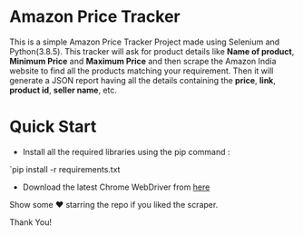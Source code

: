 # Amazon Price Tracker

This is a simple Amazon Price Tracker Project made using Selenium and Python(3.8.5). This tracker will ask for product details like **Name of product**, **Minimum Price** and **Maximum Price** and then scrape the Amazon India website to find all the products matching your requirement.
Then it will generate a JSON report having all the details containing the **price**, **link**, **product id**, **seller name**, etc.

# Quick Start

* Install all the required libraries using the pip command : 

`pip install -r requirements.txt

* Download the latest Chrome WebDriver from [here](https://chromedriver.chromium.org/downloads)

Show some ♥ starring the repo if you liked the scraper.


Thank You!
